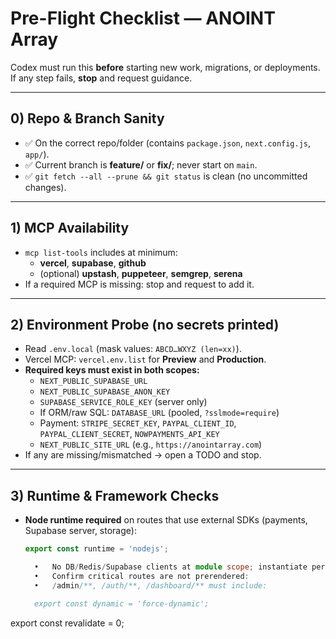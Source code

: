 # Pre-Flight Checklist — ANOINT Array

Codex must run this **before** starting new work, migrations, or deployments.  
If any step fails, **stop** and request guidance.

---

## 0) Repo & Branch Sanity
- ✅ On the correct repo/folder (contains `package.json`, `next.config.js`, `app/`).
- ✅ Current branch is **feature/** or **fix/**; never start on `main`.
- ✅ `git fetch --all --prune && git status` is clean (no uncommitted changes).

---

## 1) MCP Availability
- `mcp list-tools` includes at minimum:
  - **vercel**, **supabase**, **github**
  - (optional) **upstash**, **puppeteer**, **semgrep**, **serena**
- If a required MCP is missing: stop and request to add it.

---

## 2) Environment Probe (no secrets printed)
- Read `.env.local` (mask values: `ABCD…WXYZ (len=xx)`).
- Vercel MCP: `vercel.env.list` for **Preview** and **Production**.
- **Required keys must exist in both scopes:**
  - `NEXT_PUBLIC_SUPABASE_URL`
  - `NEXT_PUBLIC_SUPABASE_ANON_KEY`
  - `SUPABASE_SERVICE_ROLE_KEY` (server only)
  - If ORM/raw SQL: `DATABASE_URL` (pooled, `?sslmode=require`)
  - Payment: `STRIPE_SECRET_KEY`, `PAYPAL_CLIENT_ID`, `PAYPAL_CLIENT_SECRET`, `NOWPAYMENTS_API_KEY`
  - `NEXT_PUBLIC_SITE_URL` (e.g., `https://anointarray.com`)
- If any are missing/mismatched → open a TODO and stop.

---

## 3) Runtime & Framework Checks
- **Node runtime required** on routes that use external SDKs (payments, Supabase server, storage):
  ```ts
  export const runtime = 'nodejs';

  	•	No DB/Redis/Supabase clients at module scope; instantiate per request.
	•	Confirm critical routes are not prerendered:
	•	/admin/**, /auth/**, /dashboard/** must include:

    export const dynamic = 'force-dynamic';
export const revalidate = 0;